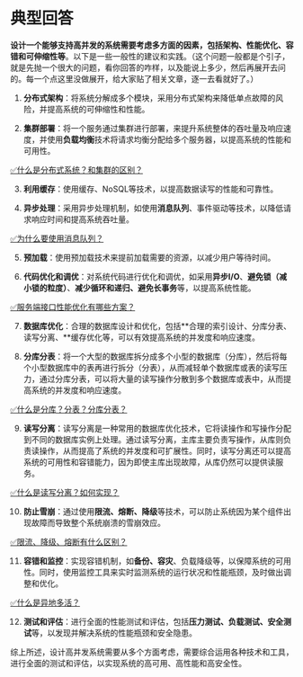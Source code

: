 # 典型回答


**设计一个能够支持高并发的系统需要考虑多方面的因素，包括架构、性能优化、容错和可伸缩性等**。以下是一些一般性的建议和实践。（这个问题一般都是个引子，就是先抛一个很大的问题，看你回答的咋样，以及能说上多少，然后再展开去问的。每一个点这里没做展开，给大家贴了相关文章，逐一去看就好了。）



1. **分布式架构**：将系统分解成多个模块，采用分布式架构来降低单点故障的风险，并提高系统的可伸缩性和性能。



2. **集群部署**：将一个服务通过集群进行部署，来提升系统整体的吞吐量及响应速度，并使用**负载均衡**技术将请求均衡分配给多个服务器，以提高系统的性能和可用性。



[✅什么是分布式系统？和集群的区别？](https://www.yuque.com/hollis666/qyhor6/nhfl6i)



3. **利用缓存**：使用缓存、NoSQL等技术，以提高数据读写的性能和可靠性。



4. **异步处理**：采用异步处理机制，如使用**消息队列**、事件驱动等技术，以降低请求响应时间和提高系统吞吐量。



[✅为什么要使用消息队列？](https://www.yuque.com/hollis666/qyhor6/czmbha1fgu6yzz0m)



5. **预加载**：使用预加载技术来提前加载需要的资源，以减少用户等待时间。



6. **代码优化和调优**：对系统代码进行优化和调优，如采用**异步I/O**、**避免锁（减小锁的粒度）**、**减少循环和递归、避免长事务**等，以提高系统性能。



[✅服务端接口性能优化有哪些方案？](https://www.yuque.com/hollis666/qyhor6/ifuuagaqo3yd8vqb)



7. **数据库优化**：合理的数据库设计和优化，包括**合理的索引设计、分库分表、读写分离、**缓存优化等，可以有效提高系统的并发度和响应速度。



8. **分库分表**：将一个大型的数据库拆分成多个小型的数据库（分库），然后将每个小型数据库中的表再进行拆分（分表），从而减轻单个数据库或表的读写压力，通过分库分表，可以将大量的读写操作分散到多个数据库或表中，从而提高系统的并发度和响应速度。



[✅什么是分库？分表？分库分表？](https://www.yuque.com/hollis666/qyhor6/wpus0g)



9. **读写分离**：读写分离是一种常用的数据库优化技术，它将读操作和写操作分配到不同的数据库实例上处理。通过读写分离，主库主要负责写操作，从库则负责读操作，从而提高了系统的并发度和可扩展性。同时，读写分离还可以提高系统的可用性和容错能力，因为即使主库出现故障，从库仍然可以提供读服务。



[✅什么是读写分离？如何实现？](https://www.yuque.com/hollis666/qyhor6/qdh6cgxyvvqrmkc8)



10. **防止雪崩**：通过使用**限流、熔断、降级**等技术，可以防止系统因为某个组件出现故障而导致整个系统崩溃的雪崩效应。



[✅限流、降级、熔断有什么区别？](https://www.yuque.com/hollis666/qyhor6/etgovbs6bgphlqso)



11. **容错和监控**：实现容错机制，如**备份、容灾**、负载降级等，以保障系统的可用性。同时，使用监控工具来实时监测系统的运行状况和性能瓶颈，及时做出调整和优化。



[✅什么是异地多活？](https://www.yuque.com/hollis666/qyhor6/nu68owhf7qdgdya8)



12. **测试和评估**：进行全面的性能测试和评估，包括**压力测试、负载测试、安全测试**等，以发现并解决系统的性能瓶颈和安全隐患。



综上所述，设计高并发系统需要从多个方面考虑，需要综合运用各种技术和工具，进行全面的测试和评估，以实现系统的高可用、高性能和高安全性。

